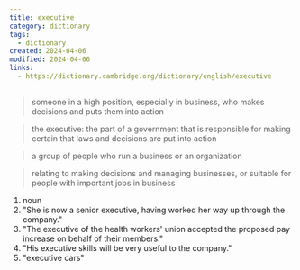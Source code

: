 ```yaml
---
title: executive
category: dictionary
tags:
  - dictionary
created: 2024-04-06
modified: 2024-04-06
links:
  - https://dictionary.cambridge.org/dictionary/english/executive
---
```


>someone in a high position, especially in business, who makes decisions and puts them into action

>the executive: the part of a government that is responsible for making certain that laws and decisions are put into action

>a group of people who run a business or an organization

>relating to making decisions and managing businesses, or suitable for people with important jobs in business

1. noun
2. "She is now a senior executive, having worked her way up through the company."
3. "The executive of the health workers' union accepted the proposed pay increase on behalf of their members."
4. "His executive skills will be very useful to the company."
5. "executive cars"
